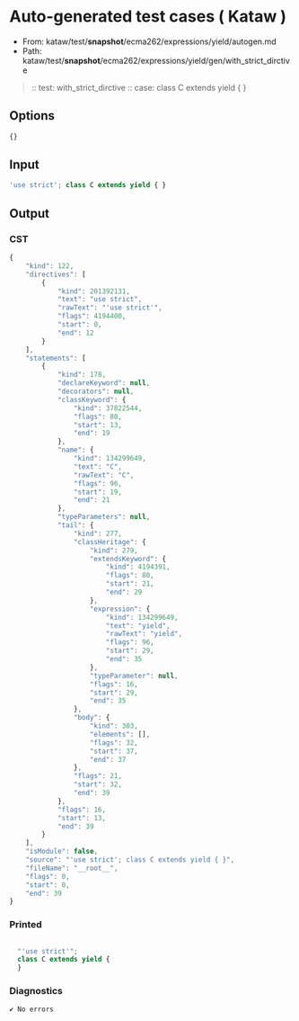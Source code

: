 # Auto-generated test cases ( Kataw )
- From: kataw/test/__snapshot__/ecma262/expressions/yield/autogen.md
- Path: kataw/test/__snapshot__/ecma262/expressions/yield/gen/with_strict_dirctive
> :: test: with_strict_dirctive
> :: case: class C extends yield { }
## Options

`````js
{}
`````
## Input

`````js
'use strict'; class C extends yield { }
`````
## Output

### CST

```javascript
{
    "kind": 122,
    "directives": [
        {
            "kind": 201392131,
            "text": "use strict",
            "rawText": "'use strict'",
            "flags": 4194400,
            "start": 0,
            "end": 12
        }
    ],
    "statements": [
        {
            "kind": 178,
            "declareKeyword": null,
            "decorators": null,
            "classKeyword": {
                "kind": 37822544,
                "flags": 80,
                "start": 13,
                "end": 19
            },
            "name": {
                "kind": 134299649,
                "text": "C",
                "rawText": "C",
                "flags": 96,
                "start": 19,
                "end": 21
            },
            "typeParameters": null,
            "tail": {
                "kind": 277,
                "classHeritage": {
                    "kind": 279,
                    "extendsKeyword": {
                        "kind": 4194391,
                        "flags": 80,
                        "start": 21,
                        "end": 29
                    },
                    "expression": {
                        "kind": 134299649,
                        "text": "yield",
                        "rawText": "yield",
                        "flags": 96,
                        "start": 29,
                        "end": 35
                    },
                    "typeParameter": null,
                    "flags": 16,
                    "start": 29,
                    "end": 35
                },
                "body": {
                    "kind": 303,
                    "elements": [],
                    "flags": 32,
                    "start": 37,
                    "end": 37
                },
                "flags": 21,
                "start": 32,
                "end": 39
            },
            "flags": 16,
            "start": 13,
            "end": 39
        }
    ],
    "isModule": false,
    "source": "'use strict'; class C extends yield { }",
    "fileName": "__root__",
    "flags": 0,
    "start": 0,
    "end": 39
}
```

### Printed

```javascript

  "'use strict'";
  class C extends yield {
  }

```

### Diagnostics

```javascript
✔ No errors
```

